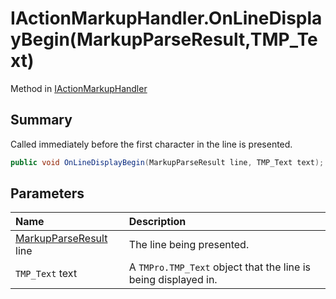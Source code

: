 # IActionMarkupHandler.OnLineDisplayBegin(MarkupParseResult,TMP_Text)

Method in [IActionMarkupHandler](/docs/api/csharp/yarn.unity.iactionmarkuphandler.md)

## Summary


Called immediately before the first character in the line is
presented. 


```csharp
public void OnLineDisplayBegin(MarkupParseResult line, TMP_Text text);
```

## Parameters

|Name|Description|
|:---|:---|
|[MarkupParseResult](/docs/api/csharp/yarn.markup.markupparseresult.md) line|The line being presented.|
|`TMP_Text` text|A  <code>TMPro.TMP_Text</code>  object that the line is being displayed in.|

